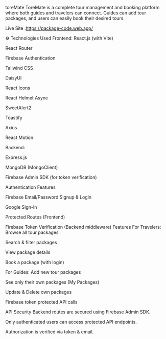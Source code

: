 toreMate
ToreMate is a complete tour management and booking platform where both guides and travelers can connect. Guides can add tour packages, and users can easily book their desired tours.

 Live Site :https://package-code.web.app/
 

⚙️ Technologies Used
 Frontend:
React.js (with Vite)

React Router 

Firebase Authentication

Tailwind CSS

DaisyUI

React Icons

React Helmet Async

SweetAlert2

Toastify

Axios

React Motion



Backend:


Express.js

MongoDB (MongoClient)

Firebase Admin SDK (for token verification)

Authentication Features

Firebase Email/Password Signup & Login

Google Sign-In

Protected Routes (Frontend)

Firebase Token Verification (Backend middleware)
 Features
 For Travelers:
Browse all tour packages

Search & filter packages

View package details

Book a package (with login)

 For Guides:
Add new tour packages

See only their own packages (My Packages)

Update & Delete own packages

Firebase token protected API calls

API Security
Backend routes are secured using Firebase Admin SDK.

Only authenticated users can access protected API endpoints.

Authorization is verified via token & email.